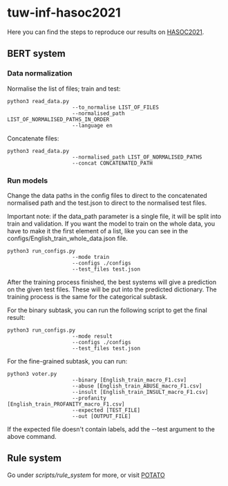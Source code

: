 # tuw-inf-hasoc2021

Here you can find the steps to reproduce our results on [HASOC2021](https://hasocfire.github.io/hasoc/2021/).

## BERT system

### Data normalization

Normalise the list of files; train and test:
```
python3 read_data.py 
                     --to_normalise LIST_OF_FILES
                     --normalised_path LIST_OF_NORMALISED_PATHS_IN_ORDER
                     --language en
```
Concatenate files:
```
python3 read_data.py 
                     --normalised_path LIST_OF_NORMALISED_PATHS
                     --concat CONCATENATED_PATH
```

### Run models
Change the data paths in the config files to direct 
to the concatenated normalised path and the test.json
to direct to the normalised test files.

Important note: if the data_path parameter is a single file,
it will be split into train and validation. 
If you want the model to train on the whole data, 
you have to make it the first element of a list, like you can see
in the configs/English_train_whole_data.json file.
```
python3 run_configs.py 
                     --mode train
                     --configs ./configs 
                     --test_files test.json
```

After the training process finished, the best systems
will give a prediction on the given test files. 
These will be put into the predicted dictionary.
The training process is the same for the categorical subtask.

For the binary subtask, you can run the following script
to get the final result:
```
python3 run_configs.py 
                     --mode result
                     --configs ./configs 
                     --test_files test.json
```

For the fine-grained subtask, you can run:
```
python3 voter.py 
                     --binary [English_train_macro_F1.csv]
                     --abuse [English_train_ABUSE_macro_F1.csv]
                     --insult [English_train_INSULT_macro_F1.csv]
                     --profanity [English_train_PROFANITY_macro_F1.csv]
                     --expected [TEST_FILE]
                     --out [OUTPUT_FILE]
```
If the expected file doesn't contain labels, add the --test argument
to the above command.

## Rule system

Go under _scripts/rule_system_ for more, or visit [POTATO](https://github.com/adaamko/POTATO)
